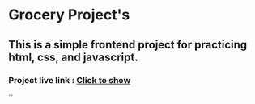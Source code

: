 
# Grocery Project's

## This is a simple frontend project for practicing html, css, and javascript.

### Project live link : [Click to show]()

``